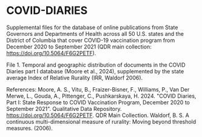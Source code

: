 # COVID-DIARIES
Supplemental files for the database of online publications from State Governors and Departments of Health across all 50 U.S. states and the District of Columbia that cover COVID-19 vaccination program from December 2020 to September 2021 (QDR main collection: https://doi.org/10.5064/F6G2PETF).

File 1. Temporal and geographic distribution of documents in the COVID Diaries part I database (Moore et al., 2024), supplemented by the state average Index of Relative Rurality (IRR, Waldorf 2006). 

References:
Moore, A. S., Vitu, B., Fraizer-Bisner, F., Williams, P., Van Der Merwe, L., Gouda, A., Pittenger, C., Pushkarskaya, H. 2024. "COVID Diaries, Part I: State Response to COVID Vaccination Program, December 2020 to September 2021". Qualitative Data Repository. https://doi.org/10.5064/F6G2PETF. QDR Main Collection.
Waldorf, B. S. A continuous multi-dimensional measure of rurality: Moving beyond threshold measures.  (2006).
